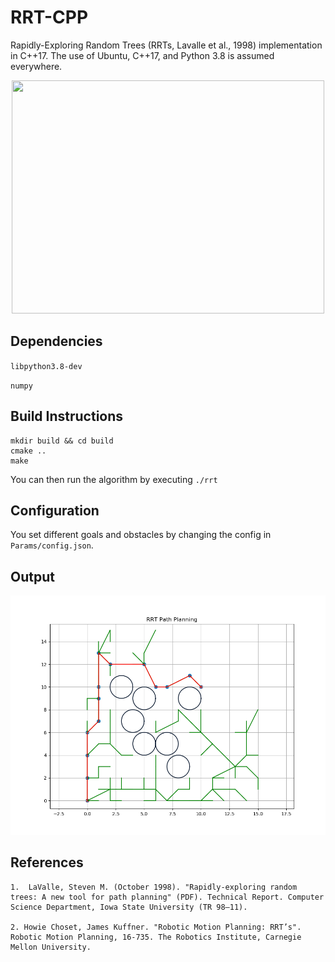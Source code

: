 # RRT-CPP
Rapidly-Exploring Random Trees (RRTs, Lavalle et al., 1998) implementation in C++17. The use of Ubuntu, C++17, and Python 3.8 is assumed everywhere.

<p align="center">
  <img width="500" height="373" src="https://upload.wikimedia.org/wikipedia/commons/6/62/Rapidly-exploring_Random_Tree_%28RRT%29_500x373.gif">
</p>

## Dependencies

`libpython3.8-dev`

`numpy`

## Build Instructions

```
mkdir build && cd build
cmake ..
make
```

You can then run the algorithm by executing `./rrt`

## Configuration

You set different goals and obstacles by changing the config in `Params/config.json`.

## Output

<p align="center">
  <img heigh src="./images/output.png">
</p>

## References

  
    1.  LaValle, Steven M. (October 1998). "Rapidly-exploring random trees: A new tool for path planning" (PDF). Technical Report. Computer Science Department, Iowa State University (TR 98–11).

    2. Howie Choset, James Kuffner. "Robotic Motion Planning: RRT’s". Robotic Motion Planning, 16-735. The Robotics Institute, Carnegie Mellon University.
  

